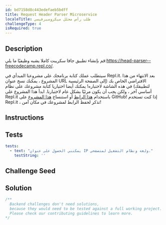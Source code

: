 ```yaml
---
id: bd7158d8c443edefaeb5bdff
title: Request Header Parser Microservice
localeTitle: طلب رأس محلل ميكروسيرفيسي
challengeType: 4
isRequired: true
---
```


## Description
<section id='description'> 
قم بإنشاء تطبيق جافا سكريبت كاملا يشبه وظيفيًا ما يلي:<a href='https://head-parser--freecodecamp.repl.co/' target='_blank'>https://head-parser--freecodecamp.repl.co/</a>.
 
سيتطلب عملك كتابة برنامجك على مشروعنا المبدأي في Repl.it. بعد الانتهاء من هذا المشروع ، يمكنك نسخ عنوان URL الافتراضي الخاص بك (إلى الصفحة الرئيسية لتطبيقك) في هذه الشاشة لاختباره!
يمكنك أيضا اختياريا كتابة مشروعك على نظام أساسي آخر ، ولكن يجب أن يكون مرئيًا بشكل عام لاختبارنا. 
ابدأ هذا المشروع على Repl.it باستخدام <a href='https://repl.it/github/freeCodeCamp/boilerplate-project-headerparser' target='_blank'>هذا الرابط</a> أو استنساخ <a href='https://github.com/freeCodeCamp/boilerplate-project-headerparser/'>هذا المشروع</a> على GitHub! إذا كنت تستخدم Repl.it ، تذكر لحفظ الرابط لمشروعك في مكان آمن!
</section>

## Instructions
<section id='instructions'> 

</section>

## Tests
<section id='tests'>

```yml
tests:
  - text: "يمكنني الحصول على عنوان IP ولغة ونظام التشغيل لمتصفحي."
    testString: ''

```

</section>

## Challenge Seed
<section id='challengeSeed'>

</section>

## Solution
<section id='solution'>

```js
/**
  Backend challenges don't need solutions, 
  because they would need to be tested against a full working project. 
  Please check our contributing guidelines to learn more.
*/
```

</section>
